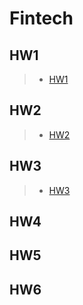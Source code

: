 # Fintech
## HW1  
> + [HW1](https://github.com/liuyiheng0113/Fintech/tree/main/HW1/cloud%20computing)
## HW2
> + [HW2](https://github.com/liuyiheng0113/Fintech/tree/main/HW2)  
## HW3 
> + [HW3](https://github.com/liuyiheng0113/Fintech/tree/main/HW3)
## HW4  
## HW5  
## HW6
